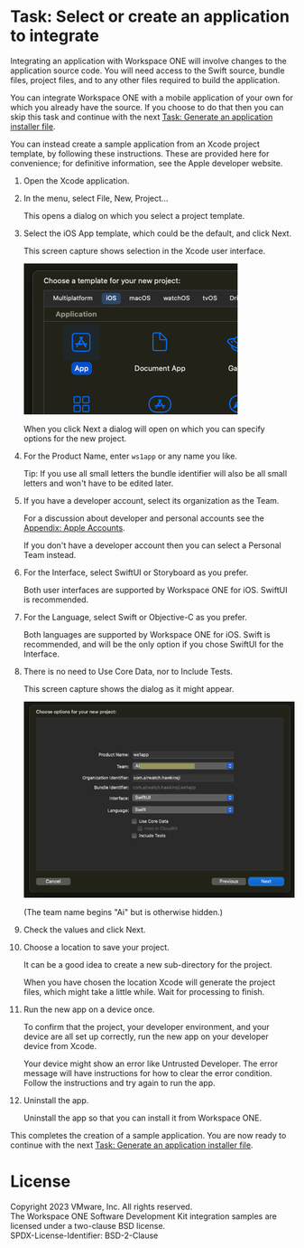# Task: Select or create an application to integrate
Integrating an application with Workspace ONE will involve changes to the
application source code. You will need access to the Swift source, bundle files,
project files, and to any other files required to build the application.

You can integrate Workspace ONE with a mobile application of your own for which
you already have the source. If you choose to do that then you can skip this
task and continue with the next
[Task: Generate an application installer file](../04Task_Generate-an-application-installer-file/readme.md).

You can instead create a sample application from an Xcode project template, by
following these instructions. These are provided here for convenience; for
definitive information, see the Apple developer website.

1.  Open the Xcode application.

2.  In the menu, select File, New, Project…

    This opens a dialog on which you select a project template.

3.  Select the iOS App template, which could be the default, and click Next.

    This screen capture shows selection in the Xcode user interface.

    ![**Screen Capture:** Xcode select iOS App template](Screen_Xcode-iOS-App-Template.png)

    When you click Next a dialog will open on which you can specify options for
    the new project.

4.  For the Product Name, enter `ws1app` or any name you like.

    Tip: If you use all small letters the bundle identifier will also be all
    small letters and won't have to be edited later.

5.  If you have a developer account, select its organization as the Team.

    For a discussion about developer and personal accounts see the
    [Appendix: Apple Accounts](../21Appendix_Apple-Accounts/readme.md).

    If you don't have a developer account then you can select a Personal Team
    instead.

6.  For the Interface, select SwiftUI or Storyboard as you prefer.

    Both user interfaces are supported by Workspace ONE for iOS. SwiftUI is
    recommended.

7.  For the Language, select Swift or Objective-C as you prefer.

    Both languages are supported by Workspace ONE for iOS. Swift is recommended,
    and will be the only option if you chose SwiftUI for the Interface.

8.  There is no need to Use Core Data, nor to Include Tests.

    This screen capture shows the dialog as it might appear.

    ![**Screen Capture:** Xcode new project options](Screen_XcodeCreateApplication.png)

    (The team name begins "Ai" but is otherwise hidden.)

9.  Check the values and click Next.

10. Choose a location to save your project.

    It can be a good idea to create a new sub-directory for the project.

    When you have chosen the location Xcode will generate the project files,
    which might take a little while. Wait for processing to finish.

11. Run the new app on a device once.

    To confirm that the project, your developer environment, and your device are
    all set up correctly, run the new app on your developer device from Xcode.

    Your device might show an error like Untrusted Developer. The error message
    will have instructions for how to clear the error condition. Follow the
    instructions and try again to run the app.

12. Uninstall the app.

    Uninstall the app so that you can install it from Workspace ONE.

This completes the creation of a sample application. You are now ready to
continue with the next
[Task: Generate an application installer file](../04Task_Generate-an-application-installer-file/readme.md).

# License
Copyright 2023 VMware, Inc. All rights reserved.  
The Workspace ONE Software Development Kit integration samples are licensed
under a two-clause BSD license.  
SPDX-License-Identifier: BSD-2-Clause